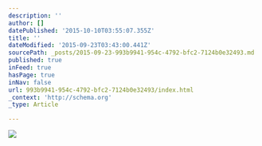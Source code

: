 ```yaml
---
description: ''
author: []
datePublished: '2015-10-10T03:55:07.355Z'
title: ''
dateModified: '2015-09-23T03:43:00.441Z'
sourcePath: _posts/2015-09-23-993b9941-954c-4792-bfc2-7124b0e32493.md
published: true
inFeed: true
hasPage: true
inNav: false
url: 993b9941-954c-4792-bfc2-7124b0e32493/index.html
_context: 'http://schema.org'
_type: Article

---
```

![](https://the-grid-user-content.s3-us-west-2.amazonaws.com/d48f2152-2ec6-4931-b898-06723dc49e23.png)